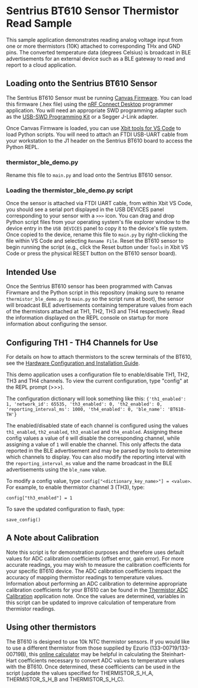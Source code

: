 # Sentrius BT610 Sensor Thermistor Read Sample
This sample application demonstrates reading analog voltage input from one or more thermistors (10K) attached to corresponding THx and GND pins. The converted temperature data (degrees Celsius) is broadcast in BLE advertisements for an external device such as a BLE gateway to read and report to a cloud application.

## Loading onto the Sentrius BT610 Sensor
The Sentrius BT610 Sensor must be running [Canvas Firmware](https://github.com/Ezurio/canvas_python_firmware). You can load this firmware (.hex file) using the [nRF Connect Desktop](https://www.nordicsemi.com/Products/Development-tools/nrf-connect-for-desktop) programmer application. You will need an appropriate SWD programming adapter such as the [USB-SWD Programming Kit](https://www.ezurio.com/wireless-modules/programming-kits/usb-swd-programming-kit) or a Segger J-Link adapter.

Once Canvas Firmware is loaded, you can use [Xbit tools for VS Code](https://marketplace.visualstudio.com/items?itemName=rfp-canvas.xbit-vsc) to load Python scripts. You will need to attach an FTDI USB-UART cable from your workstation to the J1 header on the Sentrius BT610 board to access the Python REPL.

### thermistor_ble_demo.py
Rename this file to `main.py` and load onto the Sentrius BT610 sensor.

### Loading the thermistor_ble_demo.py script
Once the sensor is attached via FTDI UART cable, from within Xbit VS Code, you should see a serial port displayed in the USB DEVICES panel corresponding to your sensor with a `>>>` icon. You can drag and drop Python script files from your operating system's file explorer window to the device entry in the `USB DEVICES` panel to copy it to the device's file system. Once copied to the device, rename this file to `main.py` by right-clicking the file within VS Code and selecting `Rename File`. Reset the BT610 sensor to begin running the script (e.g., click the Reset button under `Tools` in Xbit VS Code or press the physical RESET button on the BT610 sensor board).

## Intended Use
Once the Sentrius BT610 sensor has been programmed with Canvas Firwmare and the Python script in this repository (making sure to rename `thermistor_ble_demo.py` to `main.py` so the script runs at boot), the sensor will broadcast BLE advertisements containing temperature values from each of the thermistors attached at TH1, TH2, TH3 and TH4 respectively. Read the information displayed on the REPL console on startup for more information about configuring the sensor.

## Configuring TH1 - TH4 Channels for Use
For details on how to attach thermistors to the screw terminals of the BT610, see the [Hardware Configuration and Installation Guide](https://www.ezurio.com/documentation/bt610-hardware-configuration-and-installation-guide).

This demo application uses a configuration file to enable/disable TH1, TH2, TH3 and TH4 channels. To view the current configuration, type "config" at the REPL prompt (>>>).

The configuration dictionary will look something like this:
```{'th1_enabled': 1, 'network_id': 65535, 'th3_enabled': 0, 'th2_enabled': 0, 'reporting_interval_ms': 1000, 'th4_enabled': 0, 'ble_name': 'BT610-TH'}```

The enabled/disabled state of each channel is configured using the values `th1_enabled`, `th2_enabled`, `th3_enabled` and `th4_enabled`. Assigning these config values a value of `0` will disable the corresponding channel, while assigning a value of `1` will enable the channel. This only affects the data reported in the BLE advertisement and may be parsed by tools to determine which channels to display. You can also modify the reporting interval with the `reporting_interval_ms` value and the name broadcast in the BLE advertisements using the `ble_name` value.

To modify a config value, type `config["<dictionary_key_name>"] = <value>`. For example, to enable thermistor channel 3 (TH3), type:

`config["th3_enabled"] = 1`

To save the updated configuration to flash, type:

`save_config()`

## A Note about Calibration
Note this script is for demonstration purposes and therefore uses default values for ADC calibration coefficients (offset error, gain error). For more accurate readings, you may wish to measure the calibration coefficients for your specific BT610 device. The ADC calibration coefficients impact the accuracy of mapping thermistor readings to temperature values. Information about performing an ADC calibration to determine appropriate calibration coefficients for your BT610 can be found in the [Thermistor ADC Calibration](https://www.ezurio.com/documentation/application-note-bt610-thermistor-adc-calibration) application note. Once the values are determined, variables in this script can be updated to improve calculation of temperature from thermistor readings.

## Using other thermistors
The BT610 is designed to use 10k NTC thermistor sensors. If you would like to use a different thermistor from those supplied by Ezurio (133-00719/133-00719B), this [online calculator](https://www.ezurio.com/technology/bt610-thermistor-coefficient-calculator) may be helpful in calculating the Steinhart-Hart coefficients necessary to convert ADC values to temperature values with the BT610. Once determined, these coefficients can be used in the script (update the values specified for THERMISTOR_S_H_A, THERMISTOR_S_H_B and THERMISTOR_S_H_C).
